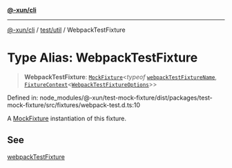 [**@-xun/cli**](../../../README.md)

***

[@-xun/cli](../../../README.md) / [test/util](../README.md) / WebpackTestFixture

# Type Alias: WebpackTestFixture

> **WebpackTestFixture**: [`MockFixture`](MockFixture.md)\<*typeof* [`webpackTestFixtureName`](../variables/webpackTestFixtureName.md), [`FixtureContext`](FixtureContext.md)\<[`WebpackTestFixtureOptions`](WebpackTestFixtureOptions.md)\>\>

Defined in: node\_modules/@-xun/test-mock-fixture/dist/packages/test-mock-fixture/src/fixtures/webpack-test.d.ts:10

A [MockFixture](MockFixture.md) instantiation of this fixture.

## See

[webpackTestFixture](../functions/webpackTestFixture.md)
